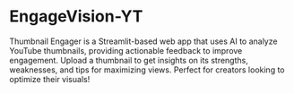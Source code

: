 # EngageVision-YT
Thumbnail Engager is a Streamlit-based web app that uses AI to analyze YouTube thumbnails, providing actionable feedback to improve engagement. Upload a thumbnail to get insights on its strengths, weaknesses, and tips for maximizing views. Perfect for creators looking to optimize their visuals!
